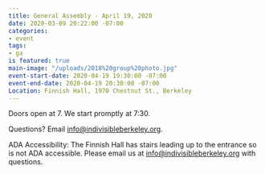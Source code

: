 ```yaml
---
title: General Assembly - April 19, 2020
date: 2020-03-09 20:22:00 -07:00
categories:
- event
tags:
- ga
is featured: true
main-image: "/uploads/2018%20group%20photo.jpg"
event-start-date: 2020-04-19 19:30:00 -07:00
event-end-date: 2020-04-19 20:30:00 -07:00
Location: Finnish Hall, 1970 Chestnut St., Berkeley
---
```


Doors open at 7. We start promptly at 7:30.

Questions? Email info@indivisibleberkeley.org.

ADA Accessibility: The Finnish Hall has stairs leading up to the entrance so is not ADA accessible. Please email us at info@indivisibleberkeley.org with questions.